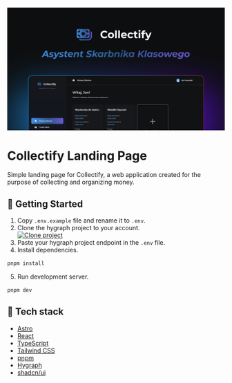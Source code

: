 ![Collectify Cover](public/cover.png)

# Collectify Landing Page

Simple landing page for Collectify, a web application created for the purpose of collecting and organizing money.

## 🚀 Getting Started

1. Copy `.env.example` file and rename it to `.env`.
2. Clone the hygraph project to your account.  
   [![Clone project](https://app.hygraph.com/button)](https://app.hygraph.com/clone/d2ee26c3da644bb2b701941b53247105?name=Collectify)
3. Paste your hygraph project endpoint in the `.env` file.
4. Install dependencies.

```bash
pnpm install
```

5. Run development server.

```bash
pnpm dev
```

## 🔧 Tech stack

- [Astro](https://astro.build/)
- [React](https://react.dev/)
- [TypeScript](https://www.typescriptlang.org/)
- [Tailwind CSS](https://tailwindcss.com/)
- [pnpm](https://pnpm.io/)
- [Hygraph](https://hygraph.com/)
- [shadcn/ui](https://ui.shadcn.com/)
